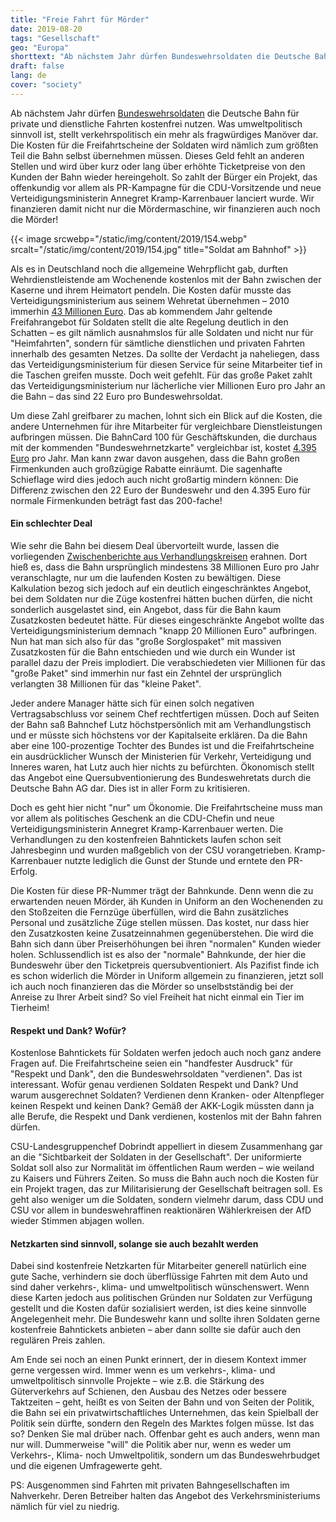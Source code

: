 ```yaml
---
title: "Freie Fahrt für Mörder"
date: 2019-08-20
tags: "Gesellschaft"
geo: "Europa"
shorttext: "Ab nächstem Jahr dürfen Bundeswehrsoldaten die Deutsche Bahn für private und dienstliche Fahrten kostenfrei nutzen."
draft: false
lang: de
cover: "society"
---
```


Ab nächstem Jahr dürfen [Bundeswehrsoldaten](https://www.zeit.de/politik/deutschland/2019-08/bundeswehr-deutsche-bahn-soldaten-uniform-gratisfahrten-einigung "Soldaten in Uniform fahren ab 1. Januar gratis Bahn") die Deutsche Bahn für private und dienstliche Fahrten kostenfrei nutzen. Was umweltpolitisch sinnvoll ist, stellt verkehrspolitisch ein mehr als fragwürdiges Manöver dar. Die Kosten für die Freifahrtscheine der Soldaten wird nämlich zum größten Teil die Bahn selbst übernehmen müssen. Dieses Geld fehlt an anderen Stellen und wird über kurz oder lang über erhöhte Ticketpreise von den Kunden der Bahn wieder hereingeholt. So zahlt der Bürger ein Projekt, das offenkundig vor allem als PR-Kampagne für die CDU-Vorsitzende und neue Verteidigungsministerin Annegret Kramp-Karrenbauer lanciert wurde. Wir finanzieren damit nicht nur die Mördermaschine, wir finanzieren auch noch die Mörder!

{{< image srcwebp="/static/img/content/2019/154.webp" srcalt="/static/img/content/2019/154.jpg" title="Soldat am Bahnhof" >}}

Als es in Deutschland noch die allgemeine Wehrpflicht gab, durften Wehrdienstleistende am Wochenende kostenlos mit der Bahn zwischen der Kaserne und ihrem Heimatort pendeln. Die Kosten dafür musste das Verteidigungsministerium aus seinem Wehretat übernehmen – 2010 immerhin [43 Millionen Euro](https://www.bundeshaushalt.de/fileadmin/de.bundeshaushalt/content_de/dokumente/2012/soll/epl14.pdf "Haushaltsplan 2012"). Das ab kommendem Jahr geltende Freifahrangebot für Soldaten stellt die alte Regelung deutlich in den Schatten – es gilt nämlich ausnahmslos für alle Soldaten und nicht nur für "Heimfahrten", sondern für sämtliche dienstlichen und privaten Fahrten innerhalb des gesamten Netzes. Da sollte der Verdacht ja naheliegen, dass das Verteidigungsministerium für diesen Service für seine Mitarbeiter tief in die Taschen greifen musste. Doch weit gefehlt. Für das große Paket zahlt das Verteidigungsministerium nur lächerliche vier Millionen Euro pro Jahr an die Bahn – das sind 22 Euro pro Bundeswehrsoldat.

Um diese Zahl greifbarer zu machen, lohnt sich ein Blick auf die Kosten, die andere Unternehmen für ihre Mitarbeiter für vergleichbare Dienstleistungen aufbringen müssen. Die BahnCard 100 für Geschäftskunden, die durchaus mit der kommenden "Bundeswehrnetzkarte" vergleichbar ist, kostet [4.395 Euro](https://www.bahn.de/p/view/bahnbusiness/businesscards/bahncard100-geschaeftskunden.shtml "BahnCard 100 für Geschäftskunden") pro Jahr. Man kann zwar davon ausgehen, dass die Bahn großen Firmenkunden auch großzügige Rabatte einräumt. Die sagenhafte Schieflage wird dies jedoch auch nicht großartig mindern können: Die Differenz zwischen den 22 Euro der Bundeswehr und den 4.395 Euro für normale Firmenkunden beträgt fast das 200-fache!

#### Ein schlechter Deal

Wie sehr die Bahn bei diesem Deal übervorteilt wurde, lassen die vorliegenden [Zwischenberichte aus Verhandlungskreisen](http://www.bundeswehr-journal.de/2019/kostenlose-bahnfahrten-fuer-aktive-soldaten-ab-1-januar-2020/ "Kostenlose Bahnfahrten für aktive Soldaten ab 1. Januar 2020") erahnen. Dort hieß es, dass die Bahn ursprünglich mindestens 38 Millionen Euro pro Jahr veranschlagte, nur um die laufenden Kosten zu bewältigen. Diese Kalkulation bezog sich jedoch auf ein deutlich eingeschränktes Angebot, bei dem Soldaten nur die Züge kostenfrei hätten buchen dürfen, die nicht sonderlich ausgelastet sind, ein Angebot, dass für die Bahn kaum Zusatzkosten bedeutet hätte. Für dieses eingeschränkte Angebot wollte das Verteidigungsministerium demnach "knapp 20 Millionen Euro" aufbringen. Nun hat man sich also für das "große Sorglospaket" mit massiven Zusatzkosten für die Bahn entschieden und wie durch ein Wunder ist parallel dazu der Preis implodiert. Die verabschiedeten vier Millionen für das "große Paket" sind immerhin nur fast ein Zehntel der ursprünglich verlangten 38 Millionen für das "kleine Paket".

Jeder andere Manager hätte sich für einen solch negativen Vertragsabschluss vor seinem Chef rechtfertigen müssen. Doch auf Seiten der Bahn saß Bahnchef Lutz höchstpersönlich mit am Verhandlungstisch und er müsste sich höchstens vor der Kapitalseite erklären. Da die Bahn aber eine 100-prozentige Tochter des Bundes ist und die Freifahrtscheine ein ausdrücklicher Wunsch der Ministerien für Verkehr, Verteidigung und Inneres waren, hat Lutz auch hier nichts zu befürchten. Ökonomisch stellt das Angebot eine Quersubventionierung des Bundeswehretats durch die Deutsche Bahn AG dar. Dies ist in aller Form zu kritisieren.

Doch es geht hier nicht "nur" um Ökonomie. Die Freifahrtscheine muss man vor allem als politisches Geschenk an die CDU-Chefin und neue Verteidigungsministerin Annegret Kramp-Karrenbauer werten. Die Verhandlungen zu den kostenfreien Bahntickets laufen schon seit Jahresbeginn und wurden maßgeblich von der CSU vorangetrieben. Kramp-Karrenbauer nutzte lediglich die Gunst der Stunde und erntete den PR-Erfolg.

Die Kosten für diese PR-Nummer trägt der Bahnkunde. Denn wenn die zu erwartenden neuen Mörder, äh Kunden in Uniform an den Wochenenden zu den Stoßzeiten die Fernzüge überfüllen, wird die Bahn zusätzliches Personal und zusätzliche Züge stellen müssen. Das kostet, nur dass hier den Zusatzkosten keine Zusatzeinnahmen gegenüberstehen. Die wird die Bahn sich dann über Preiserhöhungen bei ihren "normalen" Kunden wieder holen. Schlussendlich ist es also der "normale" Bahnkunde, der hier die Bundeswehr über den Ticketpreis quersubventioniert. Als Pazifist finde ich es schon widerlich die Mörder in Uniform allgemein zu finanzieren, jetzt soll ich auch noch finanzieren das die Mörder so unselbstständig bei der Anreise zu Ihrer Arbeit sind? So viel Freiheit hat nicht einmal ein Tier im Tierheim!

#### Respekt und Dank? Wofür?

Kostenlose Bahntickets für Soldaten werfen jedoch auch noch ganz andere Fragen auf. Die Freifahrtscheine seien ein "handfester Ausdruck" für "Respekt und Dank", den die Bundeswehrsoldaten "verdienen". Das ist interessant. Wofür genau verdienen Soldaten Respekt und Dank? Und warum ausgerechnet Soldaten? Verdienen denn Kranken- oder Altenpfleger keinen Respekt und keinen Dank? Gemäß der AKK-Logik müssten dann ja alle Berufe, die Respekt und Dank verdienen, kostenlos mit der Bahn fahren dürfen. 

CSU-Landesgruppenchef Dobrindt appelliert in diesem Zusammenhang gar an die "Sichtbarkeit der Soldaten in der Gesellschaft". Der uniformierte Soldat soll also zur Normalität im öffentlichen Raum werden – wie weiland zu Kaisers und Führers Zeiten. So muss die Bahn auch noch die Kosten für ein Projekt tragen, das zur Militarisierung der Gesellschaft beitragen soll. Es geht also weniger um die Soldaten, sondern vielmehr darum, dass CDU und CSU vor allem in bundeswehraffinen reaktionären Wählerkreisen der AfD wieder Stimmen abjagen wollen.

#### Netzkarten sind sinnvoll, solange sie auch bezahlt werden

Dabei sind kostenfreie Netzkarten für Mitarbeiter generell natürlich eine gute Sache, verhindern sie doch überflüssige Fahrten mit dem Auto und sind daher verkehrs-, klima- und umweltpolitisch wünschenswert. Wenn diese Karten jedoch aus politischen Gründen nur Soldaten zur Verfügung gestellt und die Kosten dafür sozialisiert werden, ist dies keine sinnvolle Angelegenheit mehr. Die Bundeswehr kann und sollte ihren Soldaten gerne kostenfreie Bahntickets anbieten – aber dann sollte sie dafür auch den regulären Preis zahlen.

Am Ende sei noch an einen Punkt erinnert, der in diesem Kontext immer gerne vergessen wird. Immer wenn es um verkehrs-, klima- und umweltpolitisch sinnvolle Projekte – wie z.B. die Stärkung des Güterverkehrs auf Schienen, den Ausbau des Netzes oder bessere Taktzeiten – geht, heißt es von Seiten der Bahn und von Seiten der Politik, die Bahn sei ein privatwirtschaftliches Unternehmen, das kein Spielball der Politik sein dürfte, sondern den Regeln des Marktes folgen müsse. Ist das so? Denken Sie mal drüber nach. Offenbar geht es auch anders, wenn man nur will. Dummerweise "will" die Politik aber nur, wenn es weder um Verkehrs-, Klima- noch Umweltpolitik, sondern um das Bundeswehrbudget und die eigenen Umfragewerte geht.

PS: Ausgenommen sind Fahrten mit privaten Bahngesellschaften im Nahverkehr. Deren Betreiber halten das Angebot des Verkehrsministeriums nämlich für viel zu niedrig. 
